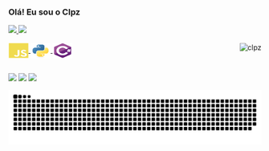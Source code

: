 ### Olá! Eu sou o Clpz

 <div>
  <a href="https://github.com/clpzzz">
  <img height="180em" src="https://github-readme-stats.vercel.app/api?username=clpzzz&show_icons=true&theme=dark&include_all_commits=true&count_private=true"/>
  <img height="180em" src="https://github-readme-stats.vercel.app/api/top-langs/?username=clpzzz&layout=compact&langs_count=7&theme=dark"/>
</div>
  <div style="display: inline_block"><br>
  <img align="center" alt="clpz-Js" height="30" width="40" src="https://raw.githubusercontent.com/devicons/devicon/master/icons/javascript/javascript-plain.svg">
  <img align="center" alt="clpz-Python" height="30" width="40" src="https://raw.githubusercontent.com/devicons/devicon/master/icons/python/python-original.svg">
  <img align="center" alt="clpz-Csharp" height="30" width="40" src="https://raw.githubusercontent.com/devicons/devicon/master/icons/csharp/csharp-original.svg">
  <img align="right" alt="clpz" src="https://media4.giphy.com/media/VbtL152JT1FKIH7dVU/200w.gif">
</div>
    
  ##
 
<div> 
  <a href="https://www.youtube.com/luckhvh" target="_blank"><img src="https://img.shields.io/badge/YouTube-FF0000?style=for-the-badge&logo=youtube&logoColor=white" target="_blank"></a>
  <a href="https://instagram.com/_clpz7" target="_blank"><img src="https://img.shields.io/badge/-Instagram-%23E4405F?style=for-the-badge&logo=instagram&logoColor=white" target="_blank"></a>
 <a href="https://discord.gg/2djMBrjfGm" target="_blank"><img src="https://img.shields.io/badge/Discord-7289DA?style=for-the-badge&logo=discord&logoColor=white" target="_blank"></a> 
 
 ![Snake animation](https://github.com/clpzzz/clpzzz/blob/output/github-contribution-grid-snake.svg)
 
</div>
